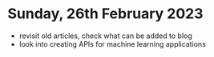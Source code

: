 # Sunday, 26th February 2023

- revisit old articles, check what can be added to blog
- look into creating APIs for machine learning applications
